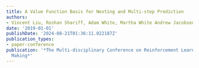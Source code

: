 ```yaml
---
title: A Value Function Basis for Nexting and Multi-step Prediction
authors:
- Vincent Liu, Roshan Shariff, Adam White, Martha White Andrew Jacobsen
date: '2019-01-01'
publishDate: '2024-08-21T01:36:11.022187Z'
publication_types:
- paper-conference
publication: '*The Multi-disciplinary Conference on Reinforcement Learning and Decision
  Making*'
---
```

